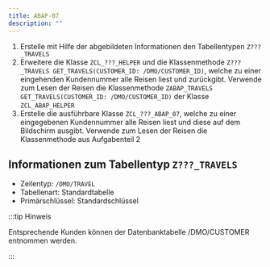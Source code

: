 ```yaml
---
title: ABAP-07
description: ""
---
```


1. Erstelle mit Hilfe der abgebildeten Informationen den Tabellentypen `Z???_TRAVELS`
2. Erweitere die Klasse `ZCL_???_HELPER` und die Klassenmethode `Z???_TRAVELS GET_TRAVELS(CUSTOMER_ID: /DMO/CUSTOMER_ID)`, welche zu einer eingehenden Kundennummer alle Reisen liest und zurückgibt. Verwende zum Lesen der Reisen die Klassenmethode `ZABAP_TRAVELS GET_TRAVELS(CUSTOMER_ID: /DMO/CUSTOMER_ID)` der Klasse `ZCL_ABAP_HELPER`
3. Erstelle die ausführbare Klasse `ZCL_???_ABAP_07`, welche zu einer eingegebenen Kundennummer alle Reisen liest und diese auf dem Bildschirm ausgibt. Verwende zum Lesen der Reisen die Klassenmethode aus Aufgabenteil 2

## Informationen zum Tabellentyp `Z???_TRAVELS`

- Zeilentyp: `/DMO/TRAVEL`
- Tabellenart: Standardtabelle
- Primärschlüssel: Standardschlüssel

:::tip Hinweis

Entsprechende Kunden können der Datenbanktabelle /DMO/CUSTOMER entnommen werden.

:::
